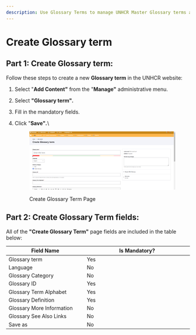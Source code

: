 ```yaml
---
description: Use Glossary Terms to manage UNHCR Master Glossary terms and Definitions.
---
```


# Create Glossary term

## **Part 1: Create Glossary term:**

Follow these steps to create a new **Glossary term** in the UNHCR website:

1. Select "**Add Content"** from the "**Manage"** administrative menu.
2. Select **"Glossary term"**_**.**_
3. Fill in the mandatory fields.
4.  Click "**Save"**_**.**_\\

    <figure><img src="../../../../.gitbook/assets/image (96).png" alt=""><figcaption><p>Create Glossary Term Page</p></figcaption></figure>

## **Part 2: Create Glossary Term fields:**

All of the **"Create Glossary Term"** page fields are included in the table below:

<table data-full-width="true"><thead><tr><th width="228">Field Name</th><th width="318">Is Mandatory?</th></tr></thead><tbody><tr><td>Glossary term</td><td>Yes</td></tr><tr><td>Language</td><td>No</td></tr><tr><td>Glossary Category</td><td>No</td></tr><tr><td>Glossary ID</td><td>Yes</td></tr><tr><td>Glossary Term Alphabet</td><td>Yes</td></tr><tr><td>Glossary Definition</td><td>Yes</td></tr><tr><td>Glossary More Information</td><td>No</td></tr><tr><td>Glossary See Also Links</td><td>No</td></tr><tr><td>Save as</td><td>No</td></tr></tbody></table>
